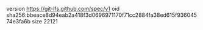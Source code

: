 version https://git-lfs.github.com/spec/v1
oid sha256:bbeace8d94eab2a418f3d0696971170f71cc2884fa38ed615f93604574e3fa6b
size 22121
